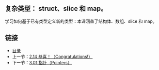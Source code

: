## 复杂类型： struct、slice 和 map。

学习如何基于已有类型定义新的类型：本课涵盖了结构体、数组、slice 和 map。

## 链接
* [目录](https://github.com/gnefiy/go-tour-zh/blob/master/README.md)
* 上一节：[2.14 恭喜！（Congratulations!）](https://github.com/gnefiy/go-tour-zh/blob/master/tour/flowcontrol/02.14.md)
* 下一节：[3.01 指针（Pointers）](https://github.com/gnefiy/go-tour-zh/blob/master/tour/moretypes/03.01.md)
